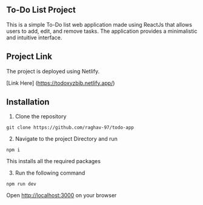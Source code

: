 ## To-Do List Project 

This is a simple To-Do list web application made using ReactJs that allows users to add, edit, and remove tasks. 
The application provides a minimalistic and intuitive interface.

## Project Link

The project is deployed using Netlify.

[Link Here] (https://todoxyzbib.netlify.app/)

## Installation 

1. Clone the repository 
```
git clone https://github.com/raghav-97/todo-app
```

2. Navigate to the project Directory and run 
```
npm i
``` 
This installs all the required packages

3. Run the following command 
```
npm run dev
```
Open [http://localhost:3000](http://localhost:3000) on your browser 